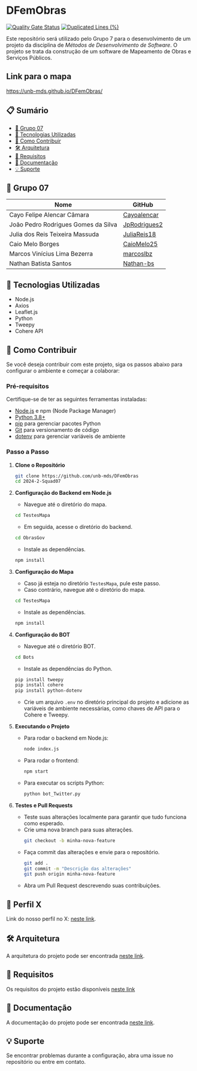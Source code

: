 # DFemObras
[![Quality Gate Status](https://sonarcloud.io/api/project_badges/measure?project=Cayoalencar_2024-2-Squad07&metric=alert_status)](https://sonarcloud.io/summary/new_code?id=Cayoalencar_2024-2-Squad07)
[![Duplicated Lines (%)](https://sonarcloud.io/api/project_badges/measure?project=Cayoalencar_2024-2-Squad07&metric=duplicated_lines_density)](https://sonarcloud.io/summary/new_code?id=Cayoalencar_2024-2-Squad07)

Este repositório será utilizado pelo Grupo 7 para o desenvolvimento de um projeto da disciplina de *Métodos de Desenvolvimento de Software*. O projeto se trata da construção de um software de Mapeamento de Obras e Serviços Públicos.

## Link para o mapa
https://unb-mds.github.io/DFemObras/

## 📋 Sumário
- [👥 Grupo 07](#-grupo-07)
- [📌 Tecnologias Utilizadas](#-tecnologias-utilizadas)
- [🚀 Como Contribuir](#-como-contribuir)
- [🛠️ Arquitetura](#-arquitetura)
- [📄 Requisitos](#-requisitos)
- [📂 Documentação](#-documentação)
- [💡 Suporte](#-suporte)

## 👥 Grupo 07

| Nome        | GitHub             |
|---------------------|--------------------|
| Cayo Felipe Alencar Câmara   | [Cayoalencar](https://github.com/Cayoalencar) |
| João Pedro Rodrigues Gomes da Silva   | [JpRodrigues2](https://github.com/JpRodrigues2)  |
| Julia dos Reis Teixeira Massuda  | [JuliaReis18](https://github.com/JuliaReis18) |
| Caio Melo Borges  | [CaioMelo25](https://github.com/CaioMelo25) |
| Marcos Vinícius Lima Bezerra  | [marcoslbz](https://github.com/marcoslbz) |
| Nathan Batista Santos  | [Nathan-bs](https://github.com/Nathan-bs) |

## 📌 Tecnologias Utilizadas
- Node.js
- Axios
- Leaflet.js
- Python
- Tweepy
- Cohere API

## 🚀 Como Contribuir

Se você deseja contribuir com este projeto, siga os passos abaixo para configurar o ambiente e começar a colaborar:

### Pré-requisitos
Certifique-se de ter as seguintes ferramentas instaladas:
- [Node.js](https://nodejs.org/) e npm (Node Package Manager)
- [Python 3.8+](https://www.python.org/)
- [pip](https://pip.pypa.io/en/stable/) para gerenciar pacotes Python
- [Git](https://git-scm.com/) para versionamento de código
- [dotenv](https://pypi.org/project/python-dotenv/) para gerenciar variáveis de ambiente

### Passo a Passo

1. **Clone o Repositório**
   ```bash
   git clone https://github.com/unb-mds/DFemObras
   cd 2024-2-Squad07
   ```

2. **Configuração do Backend em Node.js**
   - Navegue até o diretório do mapa.
   ```bash
   cd TestesMapa
   ```
   - Em seguida, acesse o diretório do backend.
   ```bash
   cd ObrasGov
   ```
   - Instale as dependências.
   ```bash
   npm install
   ```

3. **Configuração do Mapa**
   - Caso já esteja no diretório `TestesMapa`, pule este passo.  
   - Caso contrário, navegue até o diretório do mapa.
   ```bash
   cd TestesMapa
   ```
   - Instale as dependências.
   ```bash
   npm install
   ```

4. **Configuração do BOT**
   - Navegue até o diretório BOT.
   ```bash
   cd Bots
   ```

   - Instale as dependências do Python.
   ```bash
   pip install tweepy
   pip install cohere
   pip install python-dotenv
   ```
   - Crie um arquivo `.env` no diretório principal do projeto e adicione as variáveis de ambiente necessárias, como chaves de API para o Cohere e Tweepy.

5. **Executando o Projeto**
   - Para rodar o backend em Node.js:
     ```bash
     node index.js
     ```
   - Para rodar o frontend:
     ```bash
     npm start
     ```
   - Para executar os scripts Python:
     ```bash
     python bot_Twitter.py
     ```
6. **Testes e Pull Requests**
   - Teste suas alterações localmente para garantir que tudo funciona como esperado.
   - Crie uma nova branch para suas alterações.
     ```bash
     git checkout -b minha-nova-feature
     ```
   - Faça commit das alterações e envie para o repositório.
     ```bash
     git add .
     git commit -m "Descrição das alterações"
     git push origin minha-nova-feature
     ```
   - Abra um Pull Request descrevendo suas contribuições.

## 🤖 Perfil X
Link do nosso perfil no X: [neste link](https://x.com/DFemObras).

## 🛠️ Arquitetura
A arquitetura do projeto pode ser encontrada [neste link](https://unb-mds.github.io/DFemObras/documenta%C3%A7%C3%A3o/index.html).

## 📄 Requisitos
Os requisitos do projeto estão disponíveis [neste link](https://unb-mds.github.io/DFemObras/documenta%C3%A7%C3%A3o/index.html)

## 📂 Documentação
A documentação do projeto pode ser encontrada [neste link](https://unb-mds.github.io/DFemObras/documenta%C3%A7%C3%A3o/index.html).

## 💡 Suporte
Se encontrar problemas durante a configuração, abra uma issue no repositório ou entre em contato.

